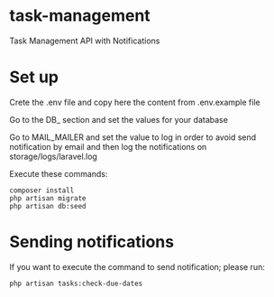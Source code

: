 # task-management
Task Management API with Notifications


# Set up
Crete the .env file and copy here the content from .env.example file

Go to the DB_ section and set the values for your database

Go to MAIL_MAILER and set the value to log in order to avoid send notification by email and then log the notifications on storage/logs/laravel.log

Execute these commands:
```
composer install
php artisan migrate
php artisan db:seed 
```

# Sending notifications

If you want to execute the command to send notification; please run:
```
php artisan tasks:check-due-dates
```